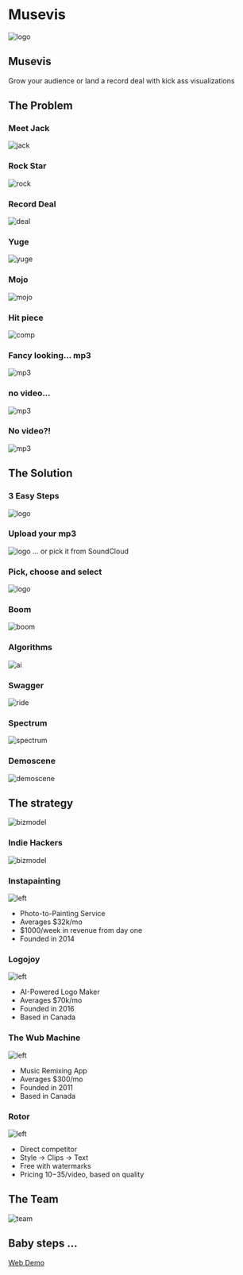 # Musevis
![logo](./assets/img/logo.png)

## Musevis
Grow your audience or land a record deal with kick ass visualizations

## The Problem

### Meet Jack
![jack](./assets/img/jack-struggling.jpg)

### Rock Star
![rock](./assets/img/rock-star.jpg)

### Record Deal
![deal](./assets/img/record-deal.png)

### Yuge
![yuge](./assets/img/audience.jpg)

### Mojo
![mojo](./assets/img/getting-ready.jpg)

### Hit piece
![comp](./assets/img/music-comp.jpg)

### Fancy looking... mp3
![mp3](./assets/img/mp3.png)

### no video...
![mp3](./assets/img/no-video.png)

### No video?!
![mp3](./assets/img/no-video-2.jpg)

## The Solution

### 3 Easy Steps
![logo](./assets/img/3-easy-steps.jpg)

### Upload your mp3
![logo](./assets/img/upload.png)
... or pick it from SoundCloud

### Pick, choose and select
![logo](./assets/img/preferences.png)

### Boom
![boom](./assets/img/boom.png)

### Algorithms
![ai](./assets/img/ai.jpg)

### Swagger
![ride](./assets/img/pimp-my-ride.jpg)

### Spectrum
![spectrum](./assets/img/pimp-my-spectrum.jpg)

### Demoscene
![demoscene](./assets/img/scene.jpg)

## The strategy
![bizmodel](./assets/img/biz-model.png)

### Indie Hackers
![bizmodel](./assets/img/indie-hackers.png)

### Instapainting
![left](./assets/img/instapainting.png)
- Photo-to-Painting Service
- Averages $32k/mo
- $1000/week in revenue from day one
- Founded in 2014

### Logojoy
![left](./assets/img/logojoy.png)
- AI-Powered Logo Maker
- Averages $70k/mo
- Founded in 2016
- Based in Canada

### The Wub Machine
![left](./assets/img/the-wub-machine.png)
- Music Remixing App
- Averages $300/mo
- Founded in 2011
- Based in Canada

### Rotor
![left](./assets/img/rotor.jpg)
- Direct competitor
- Style -> Clips -> Text
- Free with watermarks
- Pricing $10-$35/video, based on quality

## The Team
![team](./assets/img/team.jpg)

## Baby steps ...
[Web Demo](https://alex-milanov.github.io/musevis/)

